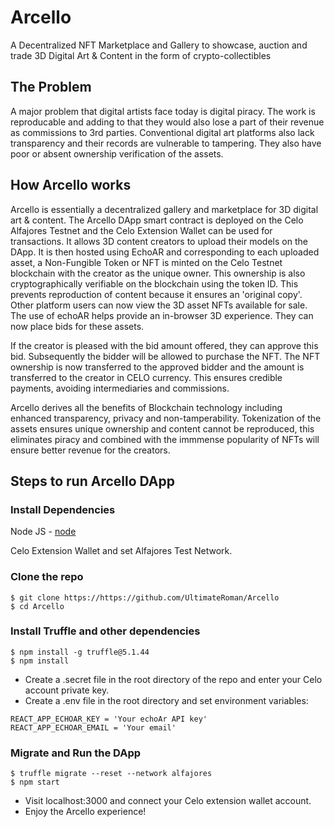 # Arcello
A Decentralized NFT Marketplace and Gallery to showcase, auction and trade 3D Digital Art & Content in the form of crypto-collectibles

## The Problem

A major problem that digital artists face today is digital piracy. The work is reproducable and adding to that they would also lose a part of their revenue as commissions to 3rd parties. Conventional digital art platforms also lack transparency and their records are vulnerable to tampering. They also have poor or absent ownership verification of the assets.

## How Arcello works

Arcello is essentially a decentralized gallery and marketplace for 3D digital art & content. The Arcello DApp smart contract is deployed on the Celo Alfajores Testnet and the Celo Extension Wallet can be used for transactions. It allows 3D content creators to upload their models on the DApp. It is then hosted using EchoAR and corresponding to each uploaded asset, a Non-Fungible Token or NFT is minted on the Celo Testnet blockchain with the creator as the unique owner. This ownership is also cryptographically verifiable on the blockchain using the token ID. This prevents reproduction of content because it ensures an 'original copy'.
Other platform users can now view the 3D asset NFTs available for sale. The use of echoAR helps provide an in-browser 3D experience. They can now place bids for these assets.

If the creator is pleased with the bid amount offered, they can approve this bid. Subsequently the bidder will be allowed to purchase the NFT. The NFT ownership is now transferred to the approved bidder and the amount is transferred to the creator in CELO currency. This ensures credible payments, avoiding intermediaries and commissions.

Arcello derives all the benefits of Blockchain technology including enhanced transparency, privacy and non-tamperability. Tokenization of the assets ensures unique ownership and content cannot be reproduced, this eliminates piracy and combined with the immmense popularity of NFTs will ensure better revenue for the creators.

## Steps to run Arcello DApp

### Install Dependencies

Node JS - [node](https://nodejs.org/en/download/)

Celo Extension Wallet and set Alfajores Test Network.

### Clone the repo
```
$ git clone https://https://github.com/UltimateRoman/Arcello
$ cd Arcello
```

### Install Truffle and other dependencies
```
$ npm install -g truffle@5.1.44
$ npm install
```

- Create a .secret file in the root directory of the repo and enter your Celo account private key.
- Create a .env file in the root directory and set environment variables:

```
REACT_APP_ECHOAR_KEY = 'Your echoAr API key'
REACT_APP_ECHOAR_EMAIL = 'Your email'
```

### Migrate and Run the DApp
```
$ truffle migrate --reset --network alfajores
$ npm start
```

- Visit localhost:3000 and connect your Celo extension wallet account.
- Enjoy the Arcello experience!


